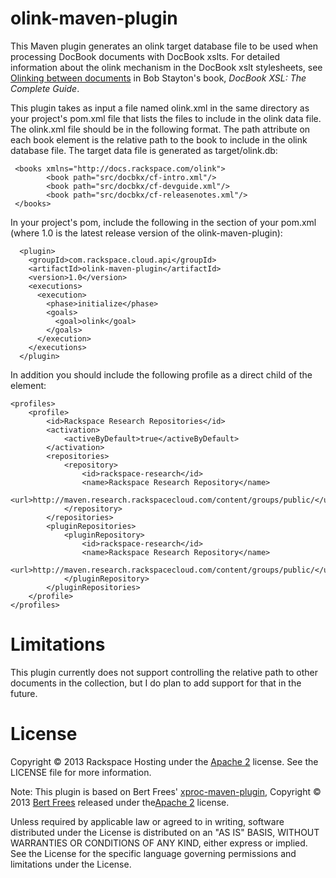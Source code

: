 olink-maven-plugin
==================

This Maven plugin generates an olink target database file to be used when processing DocBook documents with DocBook xslts. For detailed information about the olink mechanism in the DocBook xslt stylesheets, see [Olinking between documents](http://www.sagehill.net/docbookxsl/Olinking.html) in Bob Stayton's book, _DocBook XSL: The Complete Guide_. 

This plugin takes as input a file named olink.xml in the same directory as your project's pom.xml file that lists the files to include in the olink data file. The olink.xml file should be in the following format. The path attribute on each book element is the relative path to the book to include in the olink database file. The target data file is generated as target/olink.db:

     <books xmlns="http://docs.rackspace.com/olink">
            <book path="src/docbkx/cf-intro.xml"/>
            <book path="src/docbkx/cf-devguide.xml"/>
            <book path="src/docbkx/cf-releasenotes.xml"/>
     </books>

In your project's pom, include the following in the <plugins> section of your pom.xml (where 1.0 is the latest release version of the olink-maven-plugin):

      <plugin>
        <groupId>com.rackspace.cloud.api</groupId>
        <artifactId>olink-maven-plugin</artifactId>
        <version>1.0</version>
        <executions>
          <execution>
            <phase>initialize</phase>
            <goals>
              <goal>olink</goal>
            </goals>
          </execution>
        </executions>
      </plugin>

In addition you should include the following profile as a direct child of the <project> element:

    <profiles>
        <profile>
            <id>Rackspace Research Repositories</id>
            <activation>
                <activeByDefault>true</activeByDefault>
            </activation>
            <repositories>
                <repository>
                    <id>rackspace-research</id>
                    <name>Rackspace Research Repository</name>
                    <url>http://maven.research.rackspacecloud.com/content/groups/public/</url>
                </repository>
            </repositories>
            <pluginRepositories>
                <pluginRepository>
                    <id>rackspace-research</id>
                    <name>Rackspace Research Repository</name>
                    <url>http://maven.research.rackspacecloud.com/content/groups/public/</url>
                </pluginRepository>
            </pluginRepositories>
        </profile>
    </profiles>


Limitations
===========

This plugin currently does not support controlling the relative path to other documents in the collection, but I do plan to add support for that in the future.

License
=======

Copyright © 2013 Rackspace Hosting under the [Apache 2](http://www.apache.org/licenses/LICENSE-2.0) license. See the LICENSE file for more information. 

Note: This plugin is based on Bert Frees' [xproc-maven-plugin](https://github.com/bertfrees/xproc-maven-plugin), Copyright © 2013 [Bert Frees](http://github.com/bertfrees) released under the[Apache 2](http://www.apache.org/licenses/LICENSE-2.0) license. 

Unless required by applicable law or agreed to in writing, software distributed under the License is distributed on an "AS IS" BASIS, WITHOUT WARRANTIES OR CONDITIONS OF ANY KIND, either express or implied. See the License for the specific language governing permissions and limitations under the License.

